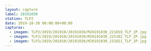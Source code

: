 ```yaml
---
layout: capture
label: 20191030
station: TLP2
date: 2019-10-30 00:00:00+00:00
capturas:
  - imagem: TLP2/2019/201910/20191030/M20191030_221659_TLP_2P.jpg
  - imagem: TLP2/2019/201910/20191030/M20191030_225102_TLP_2P.jpg
  - imagem: TLP2/2019/201910/20191030/M20191030_231021_TLP_2P.jpg
---
```

